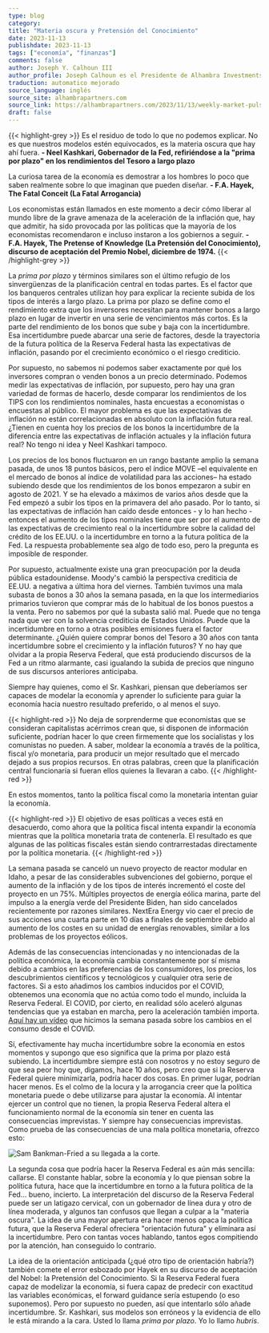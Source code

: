 ```yaml
---
type: blog
category:
title: "Materia oscura y Pretensión del Conocimiento"
date: 2023-11-13
publishdate: 2023-11-13
tags: ["economía", "finanzas"]
comments: false
author: Joseph Y. Calhoun III
author_profile: Joseph Calhoun es el Presidente de Alhambra Investments, una empresa de asesoramiento de inversiones que opera desde 2006.
traduction: automatico mejorado
source_language: inglés
source_site: alhambrapartners.com
source_link: https://alhambrapartners.com/2023/11/13/weekly-market-pulse-dark-matter/
draft: false
---
```

{{< highlight-grey >}}
Es el residuo de todo lo que no podemos explicar. No es que nuestros modelos estén equivocados, es la materia oscura que hay ahí fuera. **- Neel Kashkari, Gobernador de la Fed, refiriéndose a la "prima por plazo" en los rendimientos del Tesoro a largo plazo**

La curiosa tarea de la economía es demostrar a los hombres lo poco que saben realmente sobre lo que imaginan que pueden diseñar. **- F.A. Hayek, The Fatal Conceit (La Fatal Arrogancia)**

Los economistas están llamados en este momento a decir cómo liberar al mundo libre de la grave amenaza de la aceleración de la inflación que, hay que admitir, ha sido provocada por las políticas que la mayoría de los economistas recomendaron e incluso instaron a los gobiernos a seguir. **- F.A. Hayek, The Pretense of Knowledge (La Pretensión del Conocimiento), discurso de aceptación del Premio Nobel, diciembre de 1974.**
{{< /highlight-grey >}}

La _prima por plazo_ y términos similares son el último refugio de los sinvergüenzas de la planificación central en todas partes. Es el factor que los banqueros centrales utilizan hoy para explicar la reciente subida de los tipos de interés a largo plazo. La prima por plazo se define como el rendimiento extra que los inversores necesitan para mantener bonos a largo plazo en lugar de invertir en una serie de vencimientos más cortos. Es la parte del rendimiento de los bonos que sube y baja con la incertidumbre. Esa incertidumbre puede abarcar una serie de factores, desde la trayectoria de la futura política de la Reserva Federal hasta las expectativas de inflación, pasando por el crecimiento económico o el riesgo crediticio. 

Por supuesto, no sabemos ni podemos saber exactamente por qué los inversores compran o venden bonos a un precio determinado. Podemos medir las expectativas de inflación, por supuesto, pero hay una gran variedad de formas de hacerlo, desde comparar los rendimientos de los TIPS con los rendimientos nominales, hasta encuestas a economistas o encuestas al público. El mayor problema es que las expectativas de inflación no están correlacionadas en absoluto con la inflación futura real. ¿Tienen en cuenta hoy los precios de los bonos la incertidumbre de la diferencia entre las expectativas de inflación actuales y la inflación futura real? No tengo ni idea y Neel Kashkari tampoco.

Los precios de los bonos fluctuaron en un rango bastante amplio la semana pasada, de unos 18 puntos básicos, pero el índice MOVE –el equivalente en el mercado de bonos al índice de volatilidad para las acciones– ha estado subiendo desde que los rendimientos de los bonos empezaron a subir en agosto de 2021. Y se ha elevado a máximos de varios años desde que la Fed empezó a subir los tipos en la primavera del año pasado. Por lo tanto, si las expectativas de inflación han caído desde entonces - y lo han hecho - entonces el aumento de los tipos nominales tiene que ser por el aumento de las expectativas de crecimiento real o la incertidumbre sobre la calidad del crédito de los EE.UU. o la incertidumbre en torno a la futura política de la Fed. La respuesta probablemente sea algo de todo eso, pero la pregunta es imposible de responder. 

Por supuesto, actualmente existe una gran preocupación por la deuda pública estadounidense. Moody's cambió la perspectiva crediticia de EE.UU. a negativa a última hora del viernes. También tuvimos una mala subasta de bonos a 30 años la semana pasada, en la que los intermediarios primarios tuvieron que comprar más de lo habitual de los bonos puestos a la venta. Pero no sabemos por qué la subasta salió mal. Puede que no tenga nada que ver con la solvencia crediticia de Estados Unidos. Puede que la incertidumbre en torno a otras posibles emisiones fuera el factor determinante. ¿Quién quiere comprar bonos del Tesoro a 30 años con tanta incertidumbre sobre el crecimiento y la inflación futuros? Y no hay que olvidar a la propia Reserva Federal, que está produciendo discursos de la Fed a un ritmo alarmante, casi igualando la subida de precios que ninguno de sus discursos anteriores anticipaba.

Siempre hay quienes, como el Sr. Kashkari, piensan que deberíamos ser capaces de modelar la economía y aprender lo suficiente para guiar la economía hacia nuestro resultado preferido, o al menos el suyo.

{{< highlight-red >}}
No deja de sorprenderme que economistas que se consideran capitalistas acérrimos crean que, si disponen de información suficiente, podrían hacer lo que creen firmemente que los socialistas y los comunistas no pueden. A saber, moldear la economía a través de la política, fiscal y/o monetaria, para producir un mejor resultado que el mercado dejado a sus propios recursos. En otras palabras, creen que la planificación central funcionaría si fueran ellos quienes la llevaran a cabo.
{{< /highlight-red >}}

En estos momentos, tanto la política fiscal como la monetaria intentan guiar la economía.

{{< highlight-red >}}
El objetivo de esas políticas a veces está en desacuerdo, como ahora que la política fiscal intenta expandir la economía mientras que la política monetaria trata de contenerla. El resultado es que algunas de las políticas fiscales están siendo contrarrestadas directamente por la política monetaria.
{{< /highlight-red >}}

La semana pasada se canceló un nuevo proyecto de reactor modular en Idaho, a pesar de las considerables subvenciones del gobierno, porque el aumento de la inflación y de los tipos de interés incrementó el coste del proyecto en un 75%. Múltiples proyectos de energía eólica marina, parte del impulso a la energía verde del Presidente Biden, han sido cancelados recientemente por razones similares. NextEra Energy vio caer el precio de sus acciones una cuarta parte en 10 días a finales de septiembre debido al aumento de los costes en su unidad de energías renovables, similar a los problemas de los proyectos eólicos.

Además de las consecuencias intencionadas y no intencionadas de la política económica, la economía cambia constantemente por sí misma debido a cambios en las preferencias de los consumidores, los precios, los descubrimientos científicos y tecnológicos y cualquier otra serie de factores. Si a esto añadimos los cambios inducidos por el COVID, obtenemos una economía que no actúa como todo el mundo, incluida la Reserva Federal. El COVID, por cierto, en realidad sólo aceleró algunas tendencias que ya estaban en marcha, pero la aceleración también importa. [Aquí hay un vídeo](https://youtu.be/H_2x0bKMgXU?si=1dBKx-FNYJZK1Bfd) que hicimos la semana pasada sobre los cambios en el consumo desde el COVID.


Sí, efectivamente hay mucha incertidumbre sobre la economía en estos momentos y supongo que eso significa que la prima por plazo está subiendo. La incertidumbre siempre está con nosotros y no estoy seguro de que sea peor hoy que, digamos, hace 10 años, pero creo que si la Reserva Federal quiere minimizarla, podría hacer dos cosas. En primer lugar, podrían hacer menos. Es el colmo de la locura y la arrogancia creer que la política monetaria puede o debe utilizarse para ajustar la economía. Al intentar ejercer un control que no tienen, la propia Reserva Federal altera el funcionamiento normal de la economía sin tener en cuenta las consecuencias imprevistas. Y siempre hay consecuencias imprevistas. Como prueba de las consecuencias de una mala política monetaria, ofrezco esto:

![](https://www.gpb.org/sites/default/files/styles/flexheight/public/npr_story_images/2023/11/10/gettyimages-1607950830-1--44c4ca67c848d56eaa5d69cbc04d80e8326b46a1.jpg "Sam Bankman-Fried a su llegada a la corte.")

La segunda cosa que podría hacer la Reserva Federal es aún más sencilla: callarse. El constante hablar, sobre la economía y lo que piensan sobre la política futura, hace que la incertidumbre en torno a la futura política de la Fed... bueno, incierto. La interpretación del discurso de la Reserva Federal puede ser un latigazo cervical, con un gobernador de línea dura y otro de línea moderada, y algunos tan confusos que llegan a culpar a la "materia oscura". La idea de una mayor apertura era hacer menos opaca la política futura, que la Reserva Federal ofreciera "orientación futura" y eliminara así la incertidumbre. Pero con tantas voces hablando, tantos egos compitiendo por la atención, han conseguido lo contrario.

La idea de la orientación anticipada (¿qué otro tipo de orientación habría?) también comete el error esbozado por Hayek en su discurso de aceptación del Nobel: la Pretensión del Conocimiento. Si la Reserva Federal fuera capaz de modelizar la economía, si fuera capaz de predecir con exactitud las variables económicas, el forward guidance sería estupendo (o eso suponemos). Pero por supuesto no pueden, así que intentarlo sólo añade incertidumbre. Sr. Kashkari, sus modelos son erróneos y la evidencia de ello le está mirando a la cara. Usted lo llama _prima por plazo_. Yo lo llamo _hubris_.